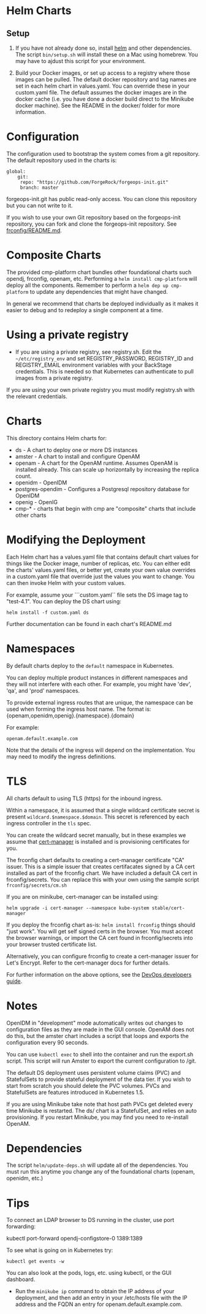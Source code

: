 # Helm Charts

## Setup 

1) If you have not already done so, install [helm](https://github.com/kubernetes/helm) and other dependencies. The script `bin/setup.sh` will install these on a Mac using homebrew. You may have to ajdust this script for your environment.

2) Build your Docker images, or set up access to a registry where those images can be pulled.
The default docker repository and tag names are set in each helm chart in values.yaml. You can
override these in your custom.yaml file.  The default assumes the docker images are in the docker cache
(i.e. you have done a docker build direct to the Minikube docker machine). See the
 README in the docker/ folder for more information.


# Configuration

The configuration used to bootstrap the system comes from a git repository. 
The default repository used in the charts is:

```
global:
    git:
     repo: "https://github.com/ForgeRock/forgeops-init.git"
     branch: master
```

forgeops-init.git has public read-only access.  You can clone this repository but you can not write to it.

If you wish to use your own Git repository based on the forgeops-init repository,
you can fork and clone the forgeops-init repository. See [frconfig/README.md](frconfig/README.md).

# Composite Charts

The provided cmp-platform chart bundles other foundational charts such opendj, frconfig,
 openam, etc. Performing a `helm install cmp-platform`  will deploy all the components.
 Remember to perform a `helm dep up cmp-platform` to update any dependencies that might have changed.

 In general we recommend that charts be deployed individually as it makes it easier to debug and
 to redeploy a single component at a time.

 
# Using a private registry

* If you are using a private registry, see registry.sh. Edit the `~/etc/registry_env` and set
REGISTRY_PASSWORD, REGISTRY_ID and REGISTRY_EMAIL  environment variables with your BackStage credentials.
This is needed so that Kubernetes can authenticate to pull images from a private registry. 

If you are using your own private registry you must modify registry.sh with the relevant credentials.

# Charts

This directory contains Helm charts for:

* ds  - A chart to deploy one or more DS instances
* amster  - A chart to install and configure OpenAM 
* openam - A chart for the OpenAM runtime. Assumes OpenAM is
installed already. This can scale up horizontally by increasing the replica count.
* openidm - OpenIDM
* postgres-opendim - Configures a Postgresql repository database for OpenIDM
* openig -  OpenIG
* cmp-*  - charts that begin with cmp are "composite" charts that include other charts



# Modifying the Deployment

Each Helm chart has a values.yaml file that contains default
chart values for things like the Docker image, number of replicas, etc.
 You can either edit the charts' values.yaml files, or better yet, create
your own value overrides in a custom.yaml file that override just the values you want to
change. You can then invoke Helm with your custom values. 

For example,
assume your ```custom.yaml`` file sets the DS image tag to "test-4.1".
You can deploy the DS chart using:

```helm install -f custom.yaml ds```

Further documentation can be found in each chart's README.md

# Namespaces 

By default charts  deploy to the `default` namespace in Kubernetes. 

You can deploy multiple product instances in different namespaces and they will not 
interfere with each other. For example, you might have 'dev', 'qa', and 'prod' namespaces. 

To provide external ingress routes that are unique, the namespace can be used when forming the 
ingress host name. The format is:
 {openam,openidm,openig}.{namespace}.{domain} 

 For example:

 `openam.default.example.com`

Note that the details of the ingress will depend on the implementation. You may need to modify the ingress definitions. 
 
# TLS

All charts default to using TLS (https) for the inbound ingress.  

Within a namespace, it is assumed that a single wildcard certificate secret is present `wildcard.$namespace.$domain`. This
secret is referenced by each ingress controller in the `tls` spec.

You can create the wildcard secret manually, but in these examples we assume
that [cert-manager](https://github.com/jetstack/cert-manager) is installed and is provisioning certificates for you.


The frconfig chart defaults to creating a cert-manager certificate "CA" issuer. This is a simple issuer that creates certifacates signed by a CA cert installed as part of the frconfig chart. We have included a default CA cert in frconfig/secrets. You can replace this with your own using the sample script `frconfig/secrets/cm.sh`

If you are on minikube, cert-manager can be installed using:

`helm upgrade -i cert-manager --namespace kube-system stable/cert-manager`

If you deploy the frconfig chart as-is: `helm install frconfig`  things should "just work". You will get 
self signed certs in the browser. You must accept the browser warnings, or import the CA cert found in frconfig/secrets into your
browser trusted certificate list.

Alternatively, you can configure frconfig to create a cert-manager issuer for Let's Encrypt. Refer to the cert-manager docs for further details.


For further information on the above options, see the [DevOps developers guide](https://ea.forgerock.com/docs/platform/devops-guide/index.html#devops-implementation-env-https-access-secret).

# Notes

OpenIDM in "development" mode automatically writes out changes to configuration files as they are made in the GUI 
console. OpenAM does not do this, but the amster chart includes a script that loops and exports
the configuration every 90 seconds. 

You can use `kubectl exec` to 
shell into the container and run the export.sh script. This script will run Amster to export the 
current configuration to /git.  


The default DS deployment uses persistent volume claims (PVC) and
StatefulSets to provide stateful deployment of the data tier. If you
wish to start from scratch you should delete the PVC volumes.
PVCs and StatefulSets are features introduced in Kubernetes 1.5. 

If you are using Minikube take note that host path PVCs get deleted
every time Minikube is restarted.  The ds/ chart is a StatefulSet,
and relies on auto provisioning.  If you restart Minikube, you may find you
need to re-install OpenAM.

# Dependencies

The script `helm/update-deps.sh` will update all of the dependencies. You must run this anytime you change  any of the foundational charts (openam, openidm, etc.)

# Tips

To connect an LDAP browser to DS running in the cluster, use
port forwarding:

kubectl port-forward opendj-configstore-0 1389:1389


To see what is going on in Kubernetes try:

`kubectl get events -w`

You can also look at the pods, logs, etc. using kubectl, or the GUI dashboard.

* Run the `minikube ip` command to obtain the IP address of your deployment, and then add an entry in your /etc/hosts file with the IP address and the FQDN an entry for openam.default.example.com.

